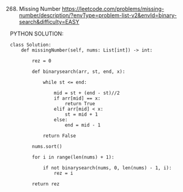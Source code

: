 268. Missing Number
https://leetcode.com/problems/missing-number/description/?envType=problem-list-v2&envId=binary-search&difficulty=EASY

PYTHON SOLUTION:

```
class Solution:
    def missingNumber(self, nums: List[int]) -> int:
        
        rez = 0 

        def binarysearch(arr, st, end, x):

            while st <= end:

                mid = st + (end - st)//2
                if arr[mid] == x:
                    return True
                elif arr[mid] < x:
                    st = mid + 1
                else:
                    end = mid - 1
                
            return False
        
        nums.sort()
        
        for i in range(len(nums) + 1):

            if not binarysearch(nums, 0, len(nums) - 1, i):
                rez = i
        
        return rez


```
